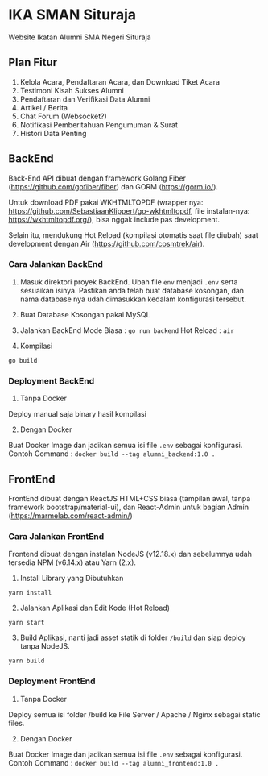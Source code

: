 # IKA SMAN Situraja

Website Ikatan Alumni SMA Negeri Situraja

## Plan Fitur

1. Kelola Acara, Pendaftaran Acara, dan Download Tiket Acara
2. Testimoni Kisah Sukses Alumni
3. Pendaftaran dan Verifikasi Data Alumni
4. Artikel / Berita
5. Chat Forum (Websocket?)
6. Notifikasi Pemberitahuan Pengumuman & Surat
7. Histori Data Penting

## BackEnd

Back-End API dibuat dengan framework Golang Fiber (https://github.com/gofiber/fiber) dan GORM (https://gorm.io/). 

Untuk download PDF pakai WKHTMLTOPDF (wrapper nya: https://github.com/SebastiaanKlippert/go-wkhtmltopdf, file instalan-nya: https://wkhtmltopdf.org/), bisa nggak include pas development.

Selain itu, mendukung Hot Reload (kompilasi otomatis saat file diubah) saat development dengan Air (https://github.com/cosmtrek/air).


### Cara Jalankan BackEnd

1. Masuk direktori proyek BackEnd. Ubah file ```env``` menjadi ```.env``` serta sesuaikan isinya. Pastikan anda telah buat database kosongan, dan nama database nya udah dimasukkan kedalam konfigurasi tersebut.

2. Buat Database Kosongan pakai MySQL

3. Jalankan BackEnd
  Mode Biasa : ```go run backend```
  Hot Reload : ```air```
  
4. Kompilasi

  ```go build```
  
### Deployment BackEnd

1. Tanpa Docker
  
  Deploy manual saja binary hasil kompilasi
  
2. Dengan Docker

  Buat Docker Image dan jadikan semua isi file ```.env``` sebagai konfigurasi.
  Contoh Command : ```docker build --tag alumni_backend:1.0 .```


## FrontEnd

FrontEnd dibuat dengan ReactJS HTML+CSS biasa (tampilan awal, tanpa framework bootstrap/material-ui), dan React-Admin untuk bagian Admin (https://marmelab.com/react-admin/)

### Cara Jalankan FrontEnd

Frontend dibuat dengan instalan NodeJS (v12.18.x) dan sebelumnya udah tersedia NPM (v6.14.x) atau Yarn (2.x).

1. Install Library yang Dibutuhkan

  ```yarn install```

2. Jalankan Aplikasi dan Edit Kode (Hot Reload)
 
  ```yarn start```
  
3. Build Aplikasi, nanti jadi asset statik di folder ```/build``` dan siap deploy tanpa NodeJS.

  ```yarn build```
  
### Deployment FrontEnd

1. Tanpa Docker

  Deploy semua isi folder /build ke File Server / Apache / Nginx sebagai static files.

2. Dengan Docker

  Buat Docker Image dan jadikan semua isi file ```.env``` sebagai konfigurasi.
  Contoh Command : ```docker build --tag alumni_frontend:1.0 .```
